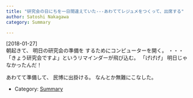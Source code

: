 ```yaml
---
title: "研究会の日にちを一日間違えていた---あわててレジュメをつくって、出席する"
author: Satoshi Nakagawa
category: Summary

---
```


[2018-01-27]  
 朝起きて、
明日の研究会の準備を
するためにコンピューターを開く。
・・・「きょう研究会ですよ」というリマインダーが飛び込む。
「げげげ」
明日じゃなかったんだ！

<!--more-->

 あわてて準備して、
民博に出掛ける。
なんとか無難にこなした。

- Category: [Summary](categories.html#Summary)

